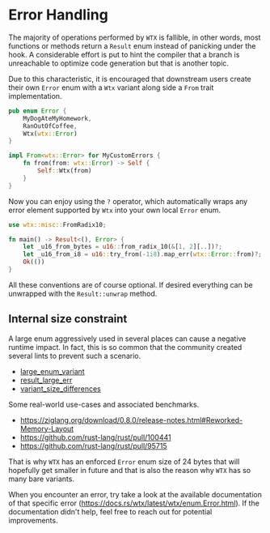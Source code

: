 # Error Handling

The majority of operations performed by `WTX` is fallible, in other words, most functions or methods return a `Result` enum instead of panicking under the hook. A considerable effort is put to hint the compiler that a branch is unreachable to optimize code generation but that is another topic.

Due to this characteristic, it is encouraged that downstream users create their own `Error` enum with a `Wtx` variant along side a `From` trait implementation.

```rust
pub enum Error {
    MyDogAteMyHomework,
    RanOutOfCoffee,
    Wtx(wtx::Error)
}

impl From<wtx::Error> for MyCustomErrors {
    fn from(from: wtx::Error) -> Self {
        Self::Wtx(from)
    }
}
```

Now you can enjoy using the `?` operator, which automatically wraps any error element supported by `Wtx` into your own local `Error` enum.

```rust
use wtx::misc::FromRadix10;

fn main() -> Result<(), Error> {
    let _u16_from_bytes = u16::from_radix_10(&[1, 2][..])?;
    let _u16_from_i8 = u16::try_from(-1i8).map_err(wtx::Error::from)?;
    Ok(())
}
```

All these conventions are of course optional. If desired everything can be unwrapped with the `Result::unwrap` method.

## Internal size constraint

A large enum aggressively used in several places can cause a negative runtime impact. In fact, this is so common that the community created several lints to prevent such a scenario.

- [large_enum_variant](https://rust-lang.github.io/rust-clippy/master/?groups=perf#large_enum_variant)
- [result_large_err](https://rust-lang.github.io/rust-clippy/master/?groups=perf#result_large_err)
- [variant_size_differences](https://doc.rust-lang.org/nightly/nightly-rustc/rustc_lint/types/static.VARIANT_SIZE_DIFFERENCES.html)

Some real-world use-cases and associated benchmarks.

* https://ziglang.org/download/0.8.0/release-notes.html#Reworked-Memory-Layout
* https://github.com/rust-lang/rust/pull/100441
* https://github.com/rust-lang/rust/pull/95715

That is why `WTX` has an enforced `Error` enum size of 24 bytes that will hopefully get smaller in future and that is also the reason why `WTX` has so many bare variants.

When you encounter an error, try take a look at the available documentation of that specific error (<https://docs.rs/wtx/latest/wtx/enum.Error.html>). If the documentation didn't help, feel free to reach out for potential improvements.

